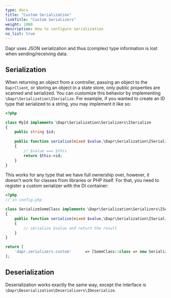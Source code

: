 ```yaml
---
type: docs
title: "Custom Serialization"
linkTitle: "Custom Serializers"
weight: 1000
description: How to configure serialization
no_list: true
---
```


Dapr uses JSON serialization and thus (complex) type information is lost when sending/receiving data.

## Serialization

When returning an object from a controller, passing an object to the `DaprClient`, or storing an object in a state store,
only public properties are scanned and serialized. You can customize this behavior by implementing `\Dapr\Serialization\ISerialize`.
For example, if you wanted to create an ID type that serialized to a string, you may implement it like so:

```php
<?php

class MyId implements \Dapr\Serialization\Serializers\ISerialize 
{
    public string $id;
    
    public function serialize(mixed $value,\Dapr\Serialization\ISerializer $serializer): mixed
    {
        // $value === $this
        return $this->id; 
    }
}
```

This works for any type that we have full ownership over, however, it doesn't work for classes from libraries or PHP itself.
For that, you need to register a custom serializer with the DI container:

```php
<?php
// in config.php

class SerializeSomeClass implements \Dapr\Serialization\Serializers\ISerialize 
{
    public function serialize(mixed $value,\Dapr\Serialization\ISerializer $serializer) : mixed 
    {
        // serialize $value and return the result
    }
}

return [
    'dapr.serializers.custom'      => [SomeClass::class => new SerializeSomeClass()],
];
```

## Deserialization

Deserialization works exactly the same way, except the interface is `\Dapr\Deserialization\Deserializers\IDeserialize`.
